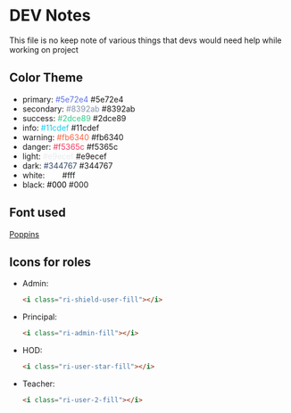 # DEV Notes

This file is no keep note of various things that devs would need help while working on project

## Color Theme

- primary: <span style="color: #5e72e4">#5e72e4</span> #5e72e4
- secondary: <span style="color: #8392ab">#8392ab</span> #8392ab
- success: <span style="color: #2dce89">#2dce89</span> #2dce89
- info: <span style="color: #11cdef">#11cdef</span> #11cdef
- warning: <span style="color: #fb6340">#fb6340</span> #fb6340
- danger: <span style="color: #f5365c">#f5365c</span> #f5365c
- light: <span style="color: #e9ecef">#e9ecef</span> #e9ecef
- dark: <span style="color: #344767">#344767</span> #344767
- white: <span style="color: #fff">#fff</span> #fff
- black: <span style="color: #000">#000</span> #000

## Font used

[Poppins](https://fonts.google.com/specimen/Poppins?query=poppins)

## Icons for roles

- Admin:

  ```html
  <i class="ri-shield-user-fill"></i>
  ```

- Principal:

  ```html
  <i class="ri-admin-fill"></i>
  ```

- HOD:

  ```html
  <i class="ri-user-star-fill"></i>
  ```

- Teacher:

  ```html
  <i class="ri-user-2-fill"></i>
  ```
